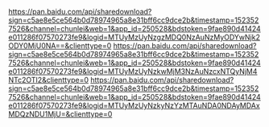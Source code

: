 https://pan.baidu.com/api/sharedownload?sign=c5ae8e5ce564b0d78974965a8e31bff6cc9dce2b&timestamp=1523527526&channel=chunlei&web=1&app_id=250528&bdstoken=9fae890d41424e011286f07570273fe9&logid=MTUyMzUyNzgzMDQ0NzAuNzMyODYwNjk2ODY0MjU0NA==&clienttype=0
https://pan.baidu.com/api/sharedownload?sign=c5ae8e5ce564b0d78974965a8e31bff6cc9dce2b&timestamp=1523527526&channel=chunlei&web=1&app_id=250528&bdstoken=9fae890d41424e011286f07570273fe9&logid=MTUyMzUyNzkwMjM3NzAuNzcxNTQyNjM4NTc2OTI2&clienttype=0
https://pan.baidu.com/api/sharedownload?sign=c5ae8e5ce564b0d78974965a8e31bff6cc9dce2b&timestamp=1523527526&channel=chunlei&web=1&app_id=250528&bdstoken=9fae890d41424e011286f07570273fe9&logid=MTUyMzUyNzkyNzYzMTAuNDA0NDAyMDAxMDQzNDU1MjU=&clienttype=0

